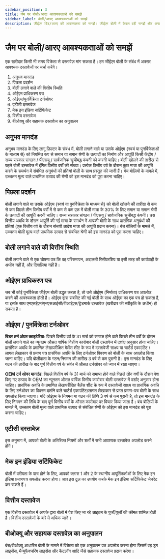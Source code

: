 ```yaml
---
sidebar_position: 3
title: जैम पर बोली/आरए आवश्यकताओं को समझें
sidebar_label: बोली/आरए आवश्यकताओं को समझें
description: जीईएम बिड/आरए की आवश्यकता को समझें। जीईएम बोली में केवल वही समझें और अपलोड करें जो आवश्यक है।
---
```


# जैम पर बोली/आरए आवश्यकताओं को समझें
एक खरीदार किसी भी समय विक्रेता से दस्तावेज़ मांग सकता है। हम जीईएम बोली के संबंध में अक्सर आवश्यक दस्तावेजों पर चर्चा करेंगे।
1. अनुभव मानदंड
2. पिछला प्रदर्शन
3. बोली लगाने वाले की वित्तीय स्थिति
4. ओईएम प्राधिकरण पत्र
5. ओईएम/पुनर्विक्रेता टर्नओवर
6. एटीसी दस्तावेज
7. मेक इन इंडिया सर्टिफिकेट
8. वित्तीय दस्तावेज
9. बीओक्यू और सहायक दस्तावेज का अनुपालन

## अनुभव मानदंड
अनुभव मानदंड के लिए लागू फ़िल्टर के संबंध में, बोली लगाने वाले या उसके ओईएम {स्वयं या पुनर्विक्रेताओं के माध्यम से} को नियमित रूप से समान या समान श्रेणी के उत्पादों का निर्माण और आपूर्ति किसी केंद्रीय / राज्य सरकार संगठन / पीएसयू / सार्वजनिक सूचीबद्ध कंपनी को करनी चाहिए। बोली खोलने की तारीख से पहले बोली दस्तावेज में इंगित वित्तीय वर्षों की संख्या। प्रत्येक वित्तीय वर्ष के दौरान कुछ मात्रा की आपूर्ति करने के समर्थन में संबंधित अनुबंधों की प्रतियां बोली के साथ प्रस्तुत की जानी हैं। बंच बोलियों के मामले में, उच्चतम मूल्य वाले प्राथमिक उत्पाद की श्रेणी को इस मानदंड को पूरा करना चाहिए।

## पिछला प्रदर्शन
बोली लगाने वाले या उसके ओईएम {स्वयं या पुनर्विक्रेता के माध्यम से} को बोली खोलने की तारीख से कम से कम पिछले तीन वित्तीय वर्षों में से कम से कम एक में बोली मात्रा के 30% के लिए समान या समान श्रेणी के उत्पादों की आपूर्ति करनी चाहिए। राज्य सरकार संगठन / पीएसयू / सार्वजनिक सूचीबद्ध कंपनी। उस वित्तीय अवधि के दौरान आपूर्ति की गई मात्रा के समर्थन में आपकी बोली के साथ प्रासंगिक अनुबंधों की प्रतियां (एक वित्तीय वर्ष के दौरान संचयी आदेश मात्रा की आपूर्ति प्रदान करना)। बंच बोलियों के मामले में, उच्चतम बोली मूल्य वाले प्राथमिक उत्पाद से संबंधित श्रेणी को इस मानदंड को पूरा करना चाहिए।

## बोली लगाने वाले की वित्तीय स्थिति
बोली लगाने वाले से एक घोषणा पत्र कि वह परिसमापन, अदालती रिसीवरशिप या इसी तरह की कार्यवाही के अधीन नहीं है, और दिवालिया नहीं है।

## ओईएम प्राधिकरण पत्र
जब भी कोई पुनर्विक्रेता जीईएम बोली उद्धृत करता है, तो उसे ओईएम (निर्माता) प्राधिकरण पत्र अपलोड करने की आवश्यकता होती है।
ओईएम द्वारा सबमिट की गई बोली के साथ ओईएम का एक पत्र हो सकता है, या इसके साथ एमएसईएम/एनएसआईसी/बीआईएस/ट्रेडमार्क दस्तावेज़ (खरीदार की स्वीकृति के अधीन) हो सकता है।

## ओईएम / पुनर्विक्रेता टर्नओवर
**बिडर टर्न ओवर क्राइटेरिया**: पिछले वित्तीय वर्ष के 31 मार्च को समाप्त होने वाले पिछले तीन वर्षों के दौरान बोली लगाने वाले का न्यूनतम औसत वार्षिक वित्तीय कारोबार बोली दस्तावेज में दर्शाए अनुसार होना चाहिए। प्रासंगिक अवधि के प्रमाणित लेखापरीक्षित बैलेंस शीट के रूप में दस्तावेजी साक्ष्य या चार्टर्ड एकाउंटेंट / लागत लेखाकार से प्रमाण पत्र प्रासंगिक अवधि के लिए टर्नओवर विवरण को बोली के साथ अपलोड किया जाना चाहिए। यदि बोलीदाता के गठन/निगमन की तारीख 3 वर्ष से कम पुरानी है। इस मानदंड के लिए गठन की तारीख के बाद पूर्ण वित्तीय वर्ष के संबंध में औसत टर्नओवर को ध्यान में रखा जाएगा।

**OEM टर्न ओवर मानदंड**: पिछले वित्तीय वर्ष के 31 मार्च को समाप्त होने वाले पिछले तीन वर्षों के दौरान पेश किए गए उत्पाद के OEM का न्यूनतम औसत वार्षिक वित्तीय कारोबार बोली दस्तावेज़ में दर्शाए अनुसार होना चाहिए। प्रासंगिक अवधि के प्रमाणित लेखापरीक्षित बैलेंस शीट के रूप में दस्तावेजी साक्ष्य या प्रासंगिक अवधि के लिए टर्नओवर का विवरण दर्शाने वाले चार्टर्ड एकाउंटेंट/लागत लेखाकार से प्राप्त प्रमाण-पत्र बोली के साथ अपलोड किया जाएगा। यदि ओईएम के निगमन या गठन की तिथि 3 वर्ष से कम पुरानी है, तो इस मानदंड के लिए निगमन की तिथि के बाद पूर्ण वित्तीय वर्षों के औसत कारोबार पर विचार किया जाता है। बंच बोलियों के मामले में, उच्चतम बोली मूल्य वाले प्राथमिक उत्पाद से संबंधित श्रेणी के ओईएम को इस मानदंड को पूरा करना चाहिए।

## एटीसी दस्तावेज़
इस अनुभाग में, आपको बोली के अतिरिक्त नियमों और शर्तों में सभी आवश्यक दस्तावेज़ अपलोड करने होंगे।

## मेक इन इंडिया सर्टिफिकेट
बोली में वरीयता के पात्र होने के लिए, आपको क्लास 1 और 2 के स्थानीय आपूर्तिकर्ताओं के लिए मेक इन इंडिया प्रमाणपत्र अपलोड करना होगा। आप इस टूल का उपयोग करके मेक इन इंडिया सर्टिफिकेट जेनरेट कर सकते हैं।

## वित्तीय दस्तावेज
एक वित्तीय दस्तावेज़ में आपके द्वारा बोली में पेश किए जा रहे आइटम के पुर्जों/पुर्ज़ों की कीमत शामिल होती है। वित्तीय दस्तावेजों के बारे में अधिक जानें।

## बीओक्यू और सहायक दस्तावेज़ का अनुपालन
बंच/बीओक्यू आधारित बोली के मामले में विक्रेता को एक अनुपालन पत्र अपलोड करना होगा जिसमें वह ड्रग लाइसेंस, मैन्युफैक्चरिंग लाइसेंस और कैटलॉग आदि जैसे सहायक दस्तावेज प्रदान करेगा।